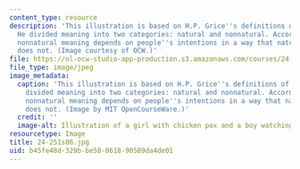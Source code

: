 ```yaml
---
content_type: resource
description: 'This illustration is based on H.P. Grice''s definitions of meaning.
  He divided meaning into two categories: natural and nonnatural. According to Grice,
  nonnatural meaning depends on people''s intentions in a way that natural meaning
  does not. (Image courtesy of OCW.)'
file: https://ol-ocw-studio-app-production.s3.amazonaws.com/courses/24-251-introduction-to-philosophy-of-language-spring-2006/b45fe48d329bbe50061890589da4de01_24-251s06.jpg
file_type: image/jpeg
image_metadata:
  caption: 'This illustration is based on H.P. Grice''s definitions of meaning. He
    divided meaning into two categories: natural and nonnatural. According to Grice,
    nonnatural meaning depends on people''s intentions in a way that natural meaning
    does not. (Image by MIT OpenCourseWare.)'
  credit: ''
  image-alt: Illustration of a girl with chicken pox and a boy watching a clock.
resourcetype: Image
title: 24-251s06.jpg
uid: b45fe48d-329b-be50-0618-90589da4de01
---
```

